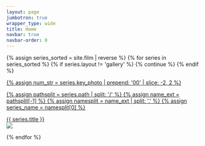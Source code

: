 ```yaml
---
layout: page
jumbotron: true
wrapper_type: wide
title: Home
navbar: true
navbar-order: 0
---
```


{% assign series_sorted = site.film | reverse %}
{% for series in series_sorted %}
  {% if series.layout != 'gallery' %}
    {% continue %}
  {% endif %}

  <div class="gallery-card">
    <a href="{{ series.url }}">
  {% assign num_str = series.key_photo | prepend: '00' | slice: -2, 2 %}

  {% assign pathsplit = series.path | split: '/' %}
  {% assign name_ext = pathsplit[-1] %}
  {% assign namesplit = name_ext | split: '.' %}
  {% assign series_name = namesplit[0] %}
      <div class="title">
        {{ series.title }}
      </div>
      <img src="/assets/img/film/{{ series_name }}/{{ num_str }}.jpg"/>
    </a>
  </div>
{% endfor %}